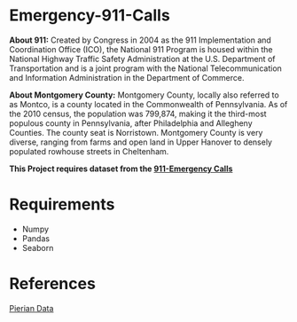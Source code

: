 # Emergency-911-Calls
**About 911:**
Created by Congress in 2004 as the 911 Implementation and Coordination Office (ICO), the National 911 Program is housed within the National Highway Traffic Safety Administration at the U.S. Department of Transportation and is a joint program with the National Telecommunication and Information Administration in the Department of Commerce.

**About Montgomery County:**
Montgomery County, locally also referred to as Montco, is a county located in the Commonwealth of Pennsylvania. As of the 2010 census, the population was 799,874, making it the third-most populous county in Pennsylvania, after Philadelphia and Allegheny Counties. The county seat is Norristown. Montgomery County is very diverse, ranging from farms and open land in Upper Hanover to densely populated rowhouse streets in Cheltenham.

**This Project requires dataset from the [911-Emergency Calls](https://www.kaggle.com/mchirico/montcoalert)**


# Requirements

- Numpy
- Pandas
- Seaborn

# References

[Pierian Data](https://www.pieriandata.com/)





